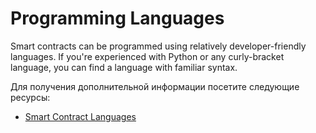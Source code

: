 # Programming Languages

Smart contracts can be programmed using relatively developer-friendly languages. If you're experienced with Python or any curly-bracket language, you can find a language with familiar syntax.

Для получения дополнительной информации посетите следующие ресурсы:

- [Smart Contract Languages](https://ethereum.org/en/developers/docs/smart-contracts/languages/)
